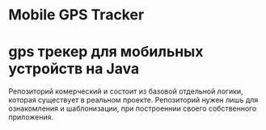 # Mobile GPS Tracker

# gps трекер для мобильных устройств на Java

Репозиторий комерческий и состоит из базовой отдельной логики, которая существует в реальном проекте. 
Репозиторий нужен лишь для ознакомления и шаблонизации, при построеннии своего собственного приложения. 
